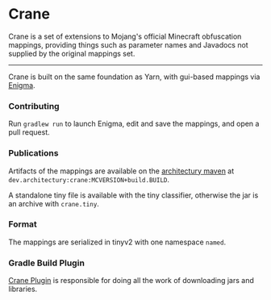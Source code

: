 # Crane
Crane is a set of extensions to Mojang's official Minecraft obfuscation mappings, providing things such as parameter names and Javadocs not supplied by the original mappings set.

________
Crane is built on the same foundation as Yarn, with gui-based mappings via [Enigma](https://github.com/FabricMC/Enigma).

### Contributing

Run `gradlew run` to launch Enigma, edit and save the mappings, and open a pull request.

### Publications

Artifacts of the mappings are available on the [architectury maven](https://maven.architectury.dev/)
 at `dev.architectury:crane:MCVERSION+build.BUILD`.

A standalone tiny file is available with the tiny classifier, otherwise the jar is an archive with `crane.tiny`.

### Format

The mappings are serialized in tinyv2 with one namespace `named`.

### Gradle Build Plugin

[Crane Plugin](https://github.com/architectury/crane-plugin) is responsible for doing all the work of downloading jars and libraries.
